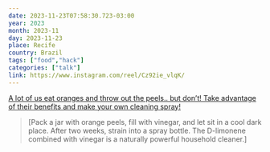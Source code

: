 ```yaml
---
date: 2023-11-23T07:58:30.723-03:00
year: 2023
month: 2023-11
day: 2023-11-23
place: Recife
country: Brazil
tags: ["food","hack"]
categories: ["talk"]
link: https://www.instagram.com/reel/Cz92ie_vlqK/
---
```

[A lot of us eat oranges and throw out the peels.. but don’t! Take advantage of their benefits and make your own cleaning spray!](https://www.instagram.com/reel/Cz92ie_vlqK/)

> [Pack a jar with orange peels, fill with vinegar, and let sit in a cool dark place. After two weeks, strain into a spray bottle. The D-limonene combined with vinegar is a naturally powerful household cleaner.]
